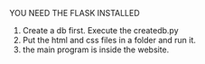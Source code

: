 YOU NEED THE FLASK INSTALLED

1. Create a db first. Execute the createdb.py
2. Put the html and css files in a folder and run it.
3. the main program is inside the website.
